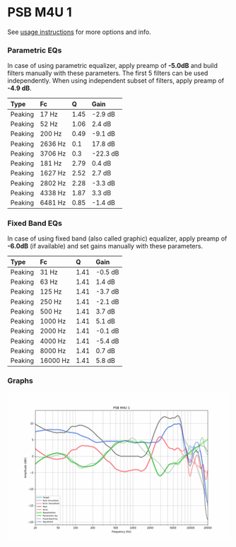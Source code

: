 # PSB M4U 1
See [usage instructions](https://github.com/jaakkopasanen/AutoEq#usage) for more options and info.

### Parametric EQs
In case of using parametric equalizer, apply preamp of **-5.0dB** and build filters manually
with these parameters. The first 5 filters can be used independently.
When using independent subset of filters, apply preamp of **-4.9 dB**.

| Type    | Fc      |    Q | Gain     |
|:--------|:--------|:-----|:---------|
| Peaking | 17 Hz   | 1.45 | -2.9 dB  |
| Peaking | 52 Hz   | 1.06 | 2.4 dB   |
| Peaking | 200 Hz  | 0.49 | -9.1 dB  |
| Peaking | 2636 Hz | 0.1  | 17.8 dB  |
| Peaking | 3706 Hz | 0.3  | -22.3 dB |
| Peaking | 181 Hz  | 2.79 | 0.4 dB   |
| Peaking | 1627 Hz | 2.52 | 2.7 dB   |
| Peaking | 2802 Hz | 2.28 | -3.3 dB  |
| Peaking | 4338 Hz | 1.87 | 3.3 dB   |
| Peaking | 6481 Hz | 0.85 | -1.4 dB  |

### Fixed Band EQs
In case of using fixed band (also called graphic) equalizer, apply preamp of **-6.0dB**
(if available) and set gains manually with these parameters.

| Type    | Fc       |    Q | Gain    |
|:--------|:---------|:-----|:--------|
| Peaking | 31 Hz    | 1.41 | -0.5 dB |
| Peaking | 63 Hz    | 1.41 | 1.4 dB  |
| Peaking | 125 Hz   | 1.41 | -3.7 dB |
| Peaking | 250 Hz   | 1.41 | -2.1 dB |
| Peaking | 500 Hz   | 1.41 | 3.7 dB  |
| Peaking | 1000 Hz  | 1.41 | 5.1 dB  |
| Peaking | 2000 Hz  | 1.41 | -0.1 dB |
| Peaking | 4000 Hz  | 1.41 | -5.4 dB |
| Peaking | 8000 Hz  | 1.41 | 0.7 dB  |
| Peaking | 16000 Hz | 1.41 | 5.8 dB  |

### Graphs
![](./PSB%20M4U%201.png)
